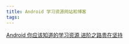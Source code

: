 ```yaml
---
title: Android 学习资源网站和博客
tags:
---
```

[Android 你应该知道的学习资源 进阶之路贵在坚持](https://blog.csdn.net/lmj623565791/article/details/44754023)